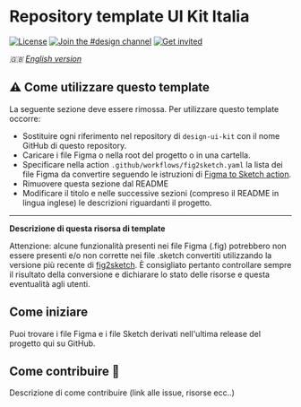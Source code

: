 # Repository template UI Kit Italia

[![License](https://img.shields.io/github/license/italia/design-ui-kit.svg)](https://github.com/italia/design-ui-kit/blob/main/LICENSE)
[![Join the #design channel](https://img.shields.io/badge/Slack%20channel-%23design-blue.svg)](https://developersitalia.slack.com/messages/C7VPAUVB3/)
[![Get invited](https://slack.developers.italia.it/badge.svg)](https://slack.developers.italia.it/)

_🇬🇧 [English version](README.EN.md)_

## ⚠️ Come utilizzare questo template

La seguente sezione deve essere rimossa. 
Per utilizzare questo template occorre:

- Sostituire ogni riferimento nel repository di `design-ui-kit` con il nome GitHub di questo repository.
- Caricare i file Figma o nella root del progetto o in una cartella.
- Specificare nella action `.github/workflows/fig2sketch.yaml` la lista dei file Figma da convertire seguendo le istruzioni di [Figma to Sketch action](https://github.com/italia/figma-to-sketch-action).
- Rimuovere questa sezione dal README
- Modificare il titolo e nelle successive sezioni (compreso il README in lingua inglese) le descrizioni riguardanti il progetto.

--- 

**Descrizione di questa risorsa di template**

Attenzione: alcune funzionalità presenti nei file Figma (.fig) potrebbero non 
essere presenti e/o non corrette nei file .sketch convertiti utilizzando la 
versione più recente di [fig2sketch](https://github.com/sketch-hq/fig2sketch). 
È consigliato pertanto controllare sempre il risultato della conversione 
e dichiarare lo stato delle risorse e questa eventualità agli utenti.

## Come iniziare

Puoi trovare i file Figma e i file Sketch derivati nell'ultima release 
del progetto qui su GitHub.

## Come contribuire 💙

Descrizione di come contribuire (link alle issue, risorse ecc..)

